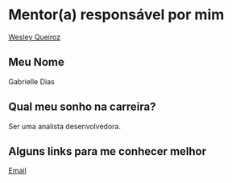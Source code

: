 # Mentor(a) responsável por mim

[Wesley Queiroz](/profiles/mentors/profiles/wesley_queiroz.md)

## Meu Nome

Gabrielle Dias

## Qual meu sonho na carreira?

Ser uma analista desenvolvedora.

## Alguns links para me conhecer melhor

[Email](mailto:gabi_dias5@hotmail.com)
